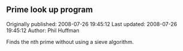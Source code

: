 ## Prime look up program

Originally published: 2008-07-26 19:45:12
Last updated: 2008-07-26 19:45:12
Author: Phil Huffman

Finds the nth prime without using a sieve algorithm. 